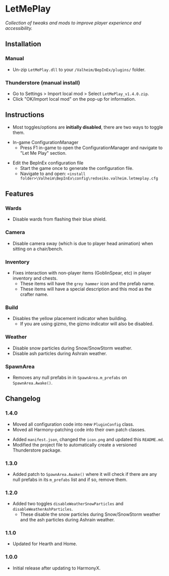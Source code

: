 ﻿# LetMePlay

*Collection of tweaks and mods to improve player experience and accessibility.*

## Installation

### Manual

  * Un-zip `LetMePlay.dll` to your `/Valheim/BepInEx/plugins/` folder.

### Thunderstore (manual install)

  * Go to Settings > Import local mod > Select `LetMePlay_v1.4.0.zip`.
  * Click "OK/Import local mod" on the pop-up for information.

## Instructions

  * Most toggles/options are **initially disabled**, there are two ways to toggle them.

  - In-game ConfigurationManager
    - Press F1 in-game to open the ConfigurationManager and navigate to "Let Me Play" section.

  * Edit the BepInEx configuration file
    * Start the game once to generate the configuration file.
    * Navigate to and open: `<install folder>\Valheim\BepInEx\config\redseiko.valheim.letmeplay.cfg`

## Features

### Wards

  * Disable wards from flashing their blue shield.

### Camera

  * Disable camera sway (which is due to player head animation) when sitting on a chair/bench.

### Inventory

  * Fixes interaction with non-player items (GoblinSpear, etc) in player inventory and chests.
    * These items will have the `grey hammer` icon and the prefab name.
    * These items will have a special description and this mod as the crafter name.

### Build

  * Disables the yellow placement indicator when building.
    * If you are using gizmo, the gizmo indicator will also be disabled.

### Weather

  * Disable snow particles during Snow/SnowStorm weather.
  * Disable ash particles during Ashrain weather.

### SpawnArea

  * Removes any null prefabs in in `SpawnArea.m_prefabs` on `SpawnArea.Awake()`.

## Changelog

### 1.4.0

  * Moved all configuration code into new `PluginConfig` class.
  * Moved all Harmony-patching code into their own patch classes.

  - Added `manifest.json`, changed the `icon.png` and updated this `README.md`.
  - Modified the project file to automatically create a versioned Thunderstore package.

### 1.3.0

  * Added patch to `SpawnArea.Awake()` where it will check if there are any null prefabs in its `m_prefabs` list and if
    so, remove them.

### 1.2.0

  * Added two toggles `disableWeatherSnowParticles` and `disableWeatherAshParticles`.
    * These disable the snow particles during Snow/SnowStorm weather and the ash particles during Ashrain weather.

### 1.1.0

  * Updated for Hearth and Home.

### 1.0.0

  * Initial release after updating to HarmonyX.